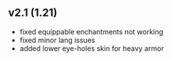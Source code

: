 ## v2.1 (1.21)
- fixed equippable enchantments not working
- fixed minor lang issues
- added lower eye-holes skin for heavy armor
